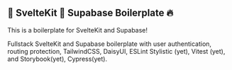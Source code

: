 ## 🧡 SvelteKit 💚 Supabase Boilerplate 🔥

This is a boilerplate for SvelteKit and Supabase!

Fullstack SvelteKit and Supabase boilerplate with user authentication, routing protection, TailwindCSS, DaisyUI, ESLint
Stylistic (yet), Vitest (yet), and Storybook(yet), Cypress(yet).
